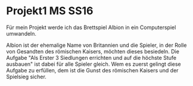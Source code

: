 # Projekt1 MS SS16

Für mein Projekt werde ich das Brettspiel Albion in ein Computerspiel umwandeln.

Albion ist der ehemalige Name von Britannien und die Spieler, in der Rolle von Gesandten des römischen Kaisers, möchten dieses besiedeln.
Die Aufgabe "Als Erster 3 Siedlungen errichten und auf die höchste Stufe ausbauen" ist dabei für alle Spieler gleich.
Wem es zuerst gelingt diese Aufgabe zu erfüllen, dem ist die Gunst des römischen Kaisers und der Spielsieg sicher.

